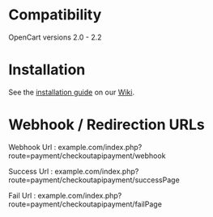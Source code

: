 Compatibility
=============

OpenCart versions 2.0 - 2.2

Installation
============

See the [installation guide](https://github.com/CKOTech/checkout-opencart-plugin/wiki/Installation) on our [Wiki](https://github.com/CKOTech/checkout-opencart-plugin/wiki).


Webhook / Redirection URLs
=======

Webhook Url : example.com/index.php?route=payment/checkoutapipayment/webhook

Success Url : example.com/index.php?route=payment/checkoutapipayment/successPage

Fail Url : example.com/index.php?route=payment/checkoutapipayment/failPage
